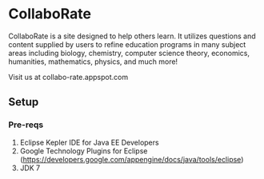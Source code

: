 # CollaboRate
CollaboRate is a site designed to help others learn. It utilizes questions and content supplied by users to refine education programs in many subject areas including biology, chemistry, computer science theory, economics, humanities, mathematics, physics, and much more!

Visit us at collabo-rate.appspot.com

## Setup
### Pre-reqs
1. Eclipse Kepler IDE for Java EE Developers
2. Google Technology Plugins for Eclipse (https://developers.google.com/appengine/docs/java/tools/eclipse)
3. JDK 7
